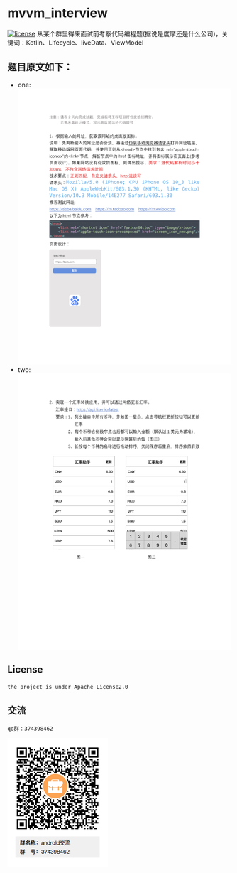 # mvvm_interview
[![license](https://img.shields.io/hexpm/l/plug.svg)](https://github.com/bbyhao/mvvm_interview/blob/master/LICENSE)
从某个群里得来面试前考察代码编程题(据说是度摩还是什么公司)，关键词：Kotlin、Lifecycle、liveData、ViewModel

## 题目原文如下：
* one:
![2018笔试题 1](2018_part1.jpg)
* two:
![2018笔试题2](2018_part2.jpg)

## License
	the project is under Apache License2.0

## 交流
	qq群：374398462
![android交流群二维码 ](android_qq.png)



